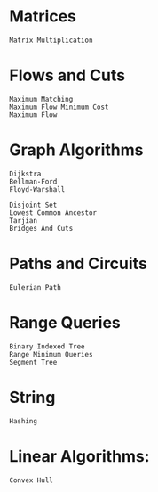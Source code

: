 # Matrices
    Matrix Multiplication

# Flows and Cuts
    Maximum Matching
    Maximum Flow Minimum Cost  
    Maximum Flow

# Graph Algorithms
    Dijkstra
    Bellman-Ford
    Floyd-Warshall
    
    Disjoint Set 
    Lowest Common Ancestor 
    Tarjian
    Bridges And Cuts

# Paths and Circuits    
    Eulerian Path

# Range Queries
    Binary Indexed Tree
    Range Minimum Queries 
    Segment Tree

# String
    Hashing

# Linear Algorithms:
    Convex Hull
